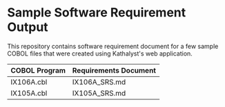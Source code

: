 # Sample Software Requirement Output

This repository contains software requirement document for a few sample COBOL files that were created using Kathalyst's web application. 

| COBOL Program | Requirements Document |
| -------- | ------- |
| IX106A.cbl  | IX106A_SRS.md |
| IX105A.cbl | IX105A_SRS.md |
